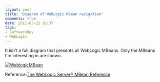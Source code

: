 ```yaml
---
layout: post
title: "Diagram of WebLogic MBean navigation"
comments: true
date: 2011-03-21 18:37
tags:
- SoftwareDev
- WebLogic
---
```

It isn't a full diagram that presents all WebLogic MBeans. Only the MBeans I'm interesting in are shown.

[![WeblogicMBean](http://farm6.static.flickr.com/5056/5546496754_181f58ec69_b.jpg)](http://www.flickr.com/photos/leoliang/5546496754/)

Reference:[The WebLogic Server® MBean Reference](http://download.oracle.com/docs/cd/E15051_01/wls/docs103/wlsmbeanref/core/index.html)
